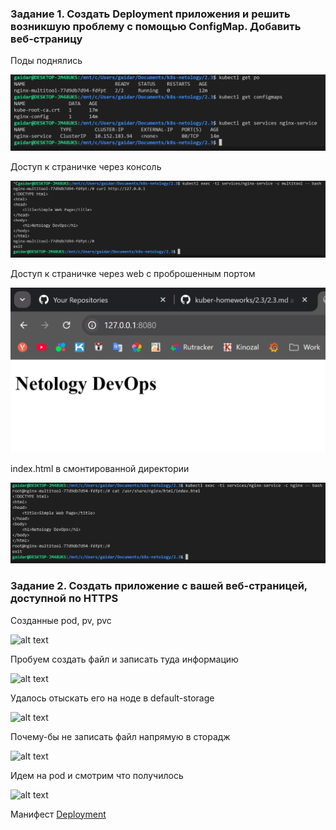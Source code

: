 ### Задание 1. Создать Deployment приложения и решить возникшую проблему с помощью ConfigMap. Добавить веб-страницу

Поды поднялись

![alt text](applyed.png)

Доступ к страничке через консоль

![alt text](<via console.png>)

Доступ к страничке через web с проброшенным портом

![alt text](<via web.png>)

index.html в смонтированной директории

![alt text](<mount page.png>)

### Задание 2. Создать приложение с вашей веб-страницей, доступной по HTTPS

Созданные pod, pv, pvc

![alt text](<depl start.png>)

Пробуем создать файл и записать туда информацию

![alt text](readwrite.png)

Удалось отыскать его на ноде в default-storage

![alt text](<file on node.png>)

Почему-бы не записать файл напрямую в сторадж

![alt text](<test write to storage.png>)

Идем на pod и смотрим что получилось

![alt text](<test pass.png>)

Манифест [Deployment](deployment_multitool.yaml)